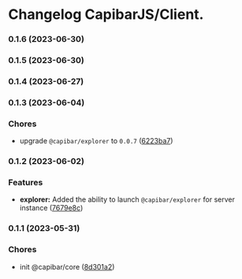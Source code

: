 # Changelog CapibarJS/Client.


### 0.1.6 (2023-06-30)

### 0.1.5 (2023-06-30)

### 0.1.4 (2023-06-27)

### 0.1.3 (2023-06-04)


### Chores

* upgrade `@capibar/explorer` to `0.0.7` ([6223ba7](https://github.com/CapibarJS/core/commit/6223ba76f2e71d48fc68969f4f68deba80588689))

### 0.1.2 (2023-06-02)


### Features

* **explorer:** Added the ability to launch `@capibar/explorer` for server instance ([7679e8c](https://github.com/CapibarJS/core/commit/7679e8c681dafa7b39c93cd13f8c3c58a3869d22))

### 0.1.1 (2023-05-31)


### Chores

* init @capibar/core ([8d301a2](https://github.com/CapibarJS/core/commit/8d301a2368c8d1c24a53c5b0dd90c8baeea9c870))
